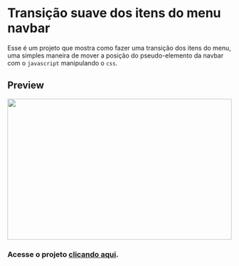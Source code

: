 # Transição suave dos itens do menu navbar

Esse é um projeto que mostra como fazer uma transição dos itens do menu, uma simples maneira de mover a posição do pseudo-elemento da navbar com o `javascript` manipulando o `css`.

## Preview

<div style="width:100%;height:0;padding-bottom:63%;position:relative;">
  <img src="https://media.giphy.com/media/YnYK9vHMvVkzy3O0wy/giphy.gif" width="100%" height="100%" style="position:absolute">
</div>

### Acesse o projeto [clicando aqui](https://navbaranimated.netlify.app/).
